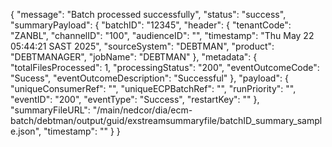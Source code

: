 {
    "message": "Batch processed successfully",
    "status": "success",
    "summaryPayload": {
        "batchID": "12345",
        "header": {
            "tenantCode": "ZANBL",
            "channelID": "100",
            "audienceID": "",
            "timestamp": "Thu May 22 05:44:21 SAST 2025",
            "sourceSystem": "DEBTMAN",
            "product": "DEBTMANAGER",
            "jobName": "DEBTMAN"
        },
        "metadata": {
            "totalFilesProcessed": 1,
            "processingStatus": "200",
            "eventOutcomeCode": "Sucess",
            "eventOutcomeDescription": "Successful"
        },
        "payload": {
            "uniqueConsumerRef": "",
            "uniqueECPBatchRef": "",
            "runPriority": "",
            "eventID": "200",
            "eventType": "Success",
            "restartKey": ""
        },
        "summaryFileURL": "/main/nedcor/dia/ecm-batch/debtman/output/guid/exstreamsummaryfile/batchID_summary_sample.json",
        "timestamp": ""
    }
}
